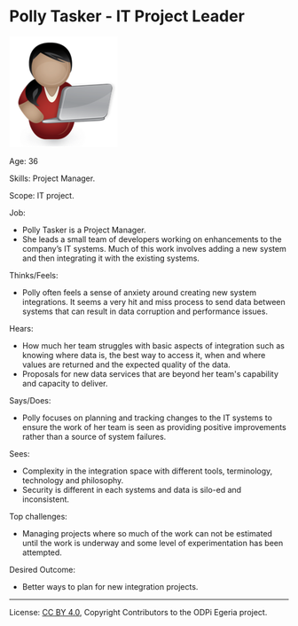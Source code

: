 <!-- SPDX-License-Identifier: CC-BY-4.0 -->
<!-- Copyright Contributors to the ODPi Egeria project. -->

# Polly Tasker - IT Project Leader

![Icon](polly-tasker.png)

Age: 36

Skills: Project Manager.

Scope: IT project.

Job:
* Polly Tasker is a Project Manager.  
* She leads a small team of developers working on enhancements
to the company’s IT systems.
Much of this work involves adding a new system and then
integrating it with the existing systems.

Thinks/Feels:
* Polly often feels a sense of anxiety around creating new system integrations.
It seems a very hit and miss process to send data between systems
that can result in data corruption and performance issues.

Hears:
* How much her team struggles with basic aspects of integration such as
knowing where data is, the best way to access it, when and where
values are returned and the expected quality of the data.
* Proposals for new data services that are beyond her team's
capability and capacity to deliver.

Says/Does:
* Polly focuses on planning and tracking changes to the IT systems
to ensure the work of her team is seen as providing positive
improvements rather than a source of system failures.

Sees:
* Complexity in the integration space with different tools,
terminology, technology and philosophy.
* Security is different in each systems and data is silo-ed and inconsistent.

Top challenges:
* Managing projects where so much of the work can not be estimated
until the work is underway and some level of experimentation has been attempted.

Desired Outcome:
* Better ways to plan for new integration projects.

----
License: [CC BY 4.0](https://creativecommons.org/licenses/by/4.0/),
Copyright Contributors to the ODPi Egeria project.
